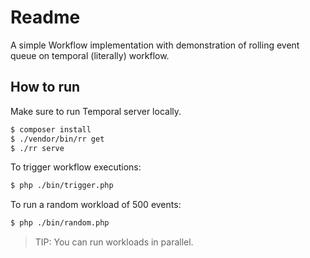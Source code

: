 # Readme

A simple Workflow implementation with demonstration of rolling event queue on temporal (literally) workflow.

## How to run
Make sure to run Temporal server locally.  

```bash
$ composer install
$ ./vendor/bin/rr get
$ ./rr serve
```

To trigger workflow executions:

```bash
$ php ./bin/trigger.php
```

To run a random workload of 500 events:

```bash
$ php ./bin/random.php
```

> TIP: You can run workloads in parallel.
